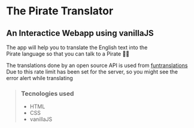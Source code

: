# The Pirate Translator 

## An Interactice Webapp using vanillaJS

The app will help you to translate the English text into the  
Pirate language so that you can talk to a Pirate 🏴‍☠️

The translations done by an open source API is used from [funtranslations](https://funtranslations.com/api/)  
Due to this rate limit has been set for the server, so you might see the   
error alert while translating

> ### Tecnologies used
> * HTML
> * CSS
> * vanillaJS




